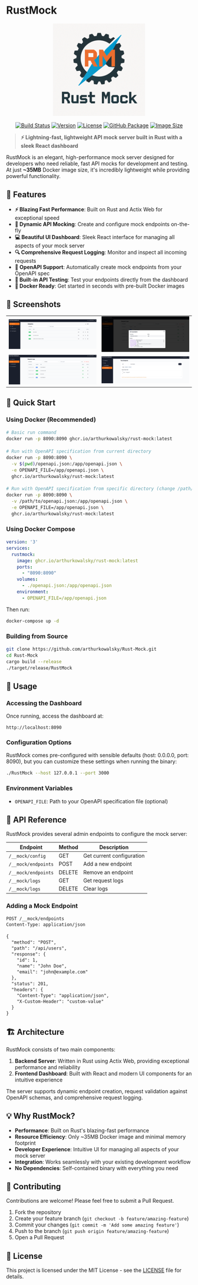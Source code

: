 # RustMock

<p align="center">
  <img src="images/logo.png" alt="RustMock Logo" width="250">
</p>

<p align="center">
  <a href="https://github.com/arthurkowalsky/Rust-Mock/actions"><img src="https://img.shields.io/github/actions/workflow/status/arthurkowalsky/Rust-Mock/ci.yml" alt="Build Status"></a>
  <a href="https://github.com/arthurkowalsky/Rust-Mock/releases"><img src="https://img.shields.io/github/v/release/arthurkowalsky/Rust-Mock" alt="Version"></a>
  <a href="https://github.com/arthurkowalsky/Rust-Mock/blob/main/LICENSE"><img src="https://img.shields.io/github/license/arthurkowalsky/Rust-Mock" alt="License"></a>
  <a href="https://github.com/arthurkowalsky/Rust-Mock/pkgs/container/rust-mock"><img src="https://img.shields.io/badge/ghcr.io-package-blue" alt="GitHub Package"></a>
  <a href="https://github.com/arthurkowalsky/Rust-Mock/pkgs/container/rust-mock"><img src="https://img.shields.io/github/repo-size/arthurkowalsky/Rust-Mock" alt="Image Size"></a>
</p>

> **⚡ Lightning-fast, lightweight API mock server built in Rust with a sleek React dashboard**

RustMock is an elegant, high-performance mock server designed for developers who need reliable, fast API mocks for development and testing. At just **~35MB** Docker image size, it's incredibly lightweight while providing powerful functionality.

## 🚀 Features

- **⚡ Blazing Fast Performance**: Built on Rust and Actix Web for exceptional speed
- **🎯 Dynamic API Mocking**: Create and configure mock endpoints on-the-fly
- **💻 Beautiful UI Dashboard**: Sleek React interface for managing all aspects of your mock server
- **🔍 Comprehensive Request Logging**: Monitor and inspect all incoming requests
- **📝 OpenAPI Support**: Automatically create mock endpoints from your OpenAPI spec
- **🧪 Built-in API Testing**: Test your endpoints directly from the dashboard
- **🐳 Docker Ready**: Get started in seconds with pre-built Docker images

## 📸 Screenshots

<table>
  <tr>
    <td><img src="images/endpoints_list.png" alt="Endpoints List" /></td>
    <td><img src="images/log_details.png" alt="Log Details" /></td>
  </tr>
  <tr>
    <td><img src="images/logs_list.png" alt="Logs List" /></td>
    <td><img src="images/test_endpoint.png" alt="Test Endpoint" /></td>
  </tr>
</table>

## 🔧 Quick Start

### Using Docker (Recommended)

```bash
# Basic run command
docker run -p 8090:8090 ghcr.io/arthurkowalsky/rust-mock:latest

# Run with OpenAPI specification from current directory
docker run -p 8090:8090 \
  -v $(pwd)/openapi.json:/app/openapi.json \
  -e OPENAPI_FILE=/app/openapi.json \
  ghcr.io/arthurkowalsky/rust-mock:latest

# Run with OpenAPI specification from specific directory (change /path/to as needed)
docker run -p 8090:8090 \
  -v /path/to/openapi.json:/app/openapi.json \
  -e OPENAPI_FILE=/app/openapi.json \
  ghcr.io/arthurkowalsky/rust-mock:latest
```

### Using Docker Compose

```yaml
version: '3'
services:
  rustmock:
    image: ghcr.io/arthurkowalsky/rust-mock:latest
    ports:
      - "8090:8090"
    volumes:
      - ./openapi.json:/app/openapi.json
    environment:
      - OPENAPI_FILE=/app/openapi.json
```

Then run:

```bash
docker-compose up -d
```

### Building from Source

```bash
git clone https://github.com/arthurkowalsky/Rust-Mock.git
cd Rust-Mock
cargo build --release
./target/release/RustMock
```

## 📖 Usage

### Accessing the Dashboard

Once running, access the dashboard at:
```
http://localhost:8090
```

### Configuration Options

RustMock comes pre-configured with sensible defaults (host: 0.0.0.0, port: 8090), but you can customize these settings when running the binary:

```bash
./RustMock --host 127.0.0.1 --port 3000
```

### Environment Variables

- `OPENAPI_FILE`: Path to your OpenAPI specification file (optional)

## 📡 API Reference

RustMock provides several admin endpoints to configure the mock server:

| Endpoint | Method | Description |
|----------|--------|-------------|
| `/__mock/config` | GET | Get current configuration |
| `/__mock/endpoints` | POST | Add a new endpoint |
| `/__mock/endpoints` | DELETE | Remove an endpoint |
| `/__mock/logs` | GET | Get request logs |
| `/__mock/logs` | DELETE | Clear logs |

### Adding a Mock Endpoint

```http
POST /__mock/endpoints
Content-Type: application/json

{
  "method": "POST",
  "path": "/api/users",
  "response": {
    "id": 1,
    "name": "John Doe",
    "email": "john@example.com"
  },
  "status": 201,
  "headers": {
    "Content-Type": "application/json",
    "X-Custom-Header": "custom-value"
  }
}
```

## 🏗️ Architecture

RustMock consists of two main components:

1. **Backend Server**: Written in Rust using Actix Web, providing exceptional performance and reliability
2. **Frontend Dashboard**: Built with React and modern UI components for an intuitive experience

The server supports dynamic endpoint creation, request validation against OpenAPI schemas, and comprehensive request logging.

## 💡 Why RustMock?

- **Performance**: Built on Rust's blazing-fast performance
- **Resource Efficiency**: Only ~35MB Docker image and minimal memory footprint
- **Developer Experience**: Intuitive UI for managing all aspects of your mock server
- **Integration**: Works seamlessly with your existing development workflow
- **No Dependencies**: Self-contained binary with everything you need

## 🤝 Contributing

Contributions are welcome! Please feel free to submit a Pull Request.

1. Fork the repository
2. Create your feature branch (`git checkout -b feature/amazing-feature`)
3. Commit your changes (`git commit -m 'Add some amazing feature'`)
4. Push to the branch (`git push origin feature/amazing-feature`)
5. Open a Pull Request

## 📄 License

This project is licensed under the MIT License - see the [LICENSE](LICENSE) file for details.
